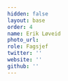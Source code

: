 ```yaml
---
hidden: false
layout: base
order: 4
name: Erik Løveid
photo_url: 
role: Fagsjef
twitter: ''
website: ''
github: ''
---
```

